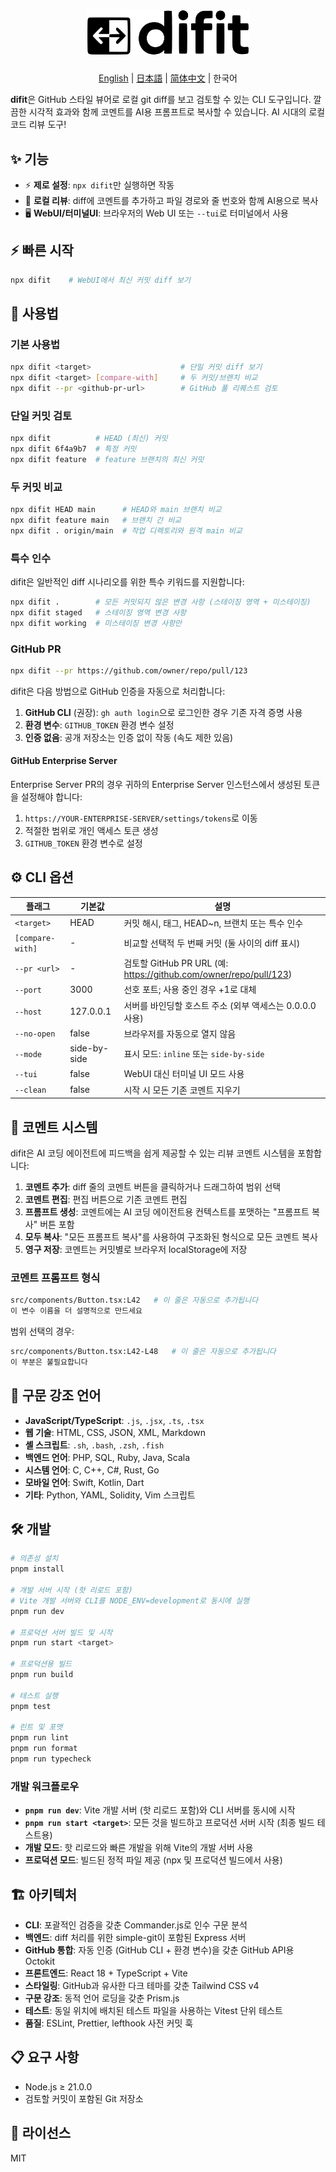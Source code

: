 <h1 align="center">
  <img src="public/logo.png" alt="difit" width="260">
</h1>

<p align="center">
  <a href="./README.md">English</a> | <a href="./README.ja.md">日本語</a> | <a href="./README.zh.md">简体中文</a> | 한국어
</p>

**difit**은 GitHub 스타일 뷰어로 로컬 git diff를 보고 검토할 수 있는 CLI 도구입니다. 깔끔한 시각적 효과와 함께 코멘트를 AI용 프롬프트로 복사할 수 있습니다. AI 시대의 로컬 코드 리뷰 도구!

## ✨ 기능

- ⚡ **제로 설정**: `npx difit`만 실행하면 작동
- 💬 **로컬 리뷰**: diff에 코멘트를 추가하고 파일 경로와 줄 번호와 함께 AI용으로 복사
- 🖥️ **WebUI/터미널UI**: 브라우저의 Web UI 또는 `--tui`로 터미널에서 사용

## ⚡ 빠른 시작

```bash
npx difit    # WebUI에서 최신 커밋 diff 보기
```

## 🚀 사용법

### 기본 사용법

```bash
npx difit <target>                    # 단일 커밋 diff 보기
npx difit <target> [compare-with]     # 두 커밋/브랜치 비교
npx difit --pr <github-pr-url>        # GitHub 풀 리퀘스트 검토
```

### 단일 커밋 검토

```bash
npx difit          # HEAD (최신) 커밋
npx difit 6f4a9b7  # 특정 커밋
npx difit feature  # feature 브랜치의 최신 커밋
```

### 두 커밋 비교

```bash
npx difit HEAD main      # HEAD와 main 브랜치 비교
npx difit feature main   # 브랜치 간 비교
npx difit . origin/main  # 작업 디렉토리와 원격 main 비교
```

### 특수 인수

difit은 일반적인 diff 시나리오를 위한 특수 키워드를 지원합니다:

```bash
npx difit .        # 모든 커밋되지 않은 변경 사항 (스테이징 영역 + 미스테이징)
npx difit staged   # 스테이징 영역 변경 사항
npx difit working  # 미스테이징 변경 사항만
```

### GitHub PR

```bash
npx difit --pr https://github.com/owner/repo/pull/123
```

difit은 다음 방법으로 GitHub 인증을 자동으로 처리합니다:

1. **GitHub CLI** (권장): `gh auth login`으로 로그인한 경우 기존 자격 증명 사용
2. **환경 변수**: `GITHUB_TOKEN` 환경 변수 설정
3. **인증 없음**: 공개 저장소는 인증 없이 작동 (속도 제한 있음)

#### GitHub Enterprise Server

Enterprise Server PR의 경우 귀하의 Enterprise Server 인스턴스에서 생성된 토큰을 설정해야 합니다:

1. `https://YOUR-ENTERPRISE-SERVER/settings/tokens`로 이동
2. 적절한 범위로 개인 액세스 토큰 생성
3. `GITHUB_TOKEN` 환경 변수로 설정

## ⚙️ CLI 옵션

| 플래그           | 기본값       | 설명                                                              |
| ---------------- | ------------ | ----------------------------------------------------------------- |
| `<target>`       | HEAD         | 커밋 해시, 태그, HEAD~n, 브랜치 또는 특수 인수                    |
| `[compare-with]` | -            | 비교할 선택적 두 번째 커밋 (둘 사이의 diff 표시)                  |
| `--pr <url>`     | -            | 검토할 GitHub PR URL (예: https://github.com/owner/repo/pull/123) |
| `--port`         | 3000         | 선호 포트; 사용 중인 경우 +1로 대체                               |
| `--host`         | 127.0.0.1    | 서버를 바인딩할 호스트 주소 (외부 액세스는 0.0.0.0 사용)          |
| `--no-open`      | false        | 브라우저를 자동으로 열지 않음                                     |
| `--mode`         | side-by-side | 표시 모드: `inline` 또는 `side-by-side`                           |
| `--tui`          | false        | WebUI 대신 터미널 UI 모드 사용                                    |
| `--clean`        | false        | 시작 시 모든 기존 코멘트 지우기                                   |

## 💬 코멘트 시스템

difit은 AI 코딩 에이전트에 피드백을 쉽게 제공할 수 있는 리뷰 코멘트 시스템을 포함합니다:

1. **코멘트 추가**: diff 줄의 코멘트 버튼을 클릭하거나 드래그하여 범위 선택
2. **코멘트 편집**: 편집 버튼으로 기존 코멘트 편집
3. **프롬프트 생성**: 코멘트에는 AI 코딩 에이전트용 컨텍스트를 포맷하는 "프롬프트 복사" 버튼 포함
4. **모두 복사**: "모든 프롬프트 복사"를 사용하여 구조화된 형식으로 모든 코멘트 복사
5. **영구 저장**: 코멘트는 커밋별로 브라우저 localStorage에 저장

### 코멘트 프롬프트 형식

```sh
src/components/Button.tsx:L42   # 이 줄은 자동으로 추가됩니다
이 변수 이름을 더 설명적으로 만드세요
```

범위 선택의 경우:

```sh
src/components/Button.tsx:L42-L48   # 이 줄은 자동으로 추가됩니다
이 부분은 불필요합니다
```

## 🎨 구문 강조 언어

- **JavaScript/TypeScript**: `.js`, `.jsx`, `.ts`, `.tsx`
- **웹 기술**: HTML, CSS, JSON, XML, Markdown
- **셸 스크립트**: `.sh`, `.bash`, `.zsh`, `.fish`
- **백엔드 언어**: PHP, SQL, Ruby, Java, Scala
- **시스템 언어**: C, C++, C#, Rust, Go
- **모바일 언어**: Swift, Kotlin, Dart
- **기타**: Python, YAML, Solidity, Vim 스크립트

## 🛠️ 개발

```bash
# 의존성 설치
pnpm install

# 개발 서버 시작 (핫 리로드 포함)
# Vite 개발 서버와 CLI를 NODE_ENV=development로 동시에 실행
pnpm run dev

# 프로덕션 서버 빌드 및 시작
pnpm run start <target>

# 프로덕션용 빌드
pnpm run build

# 테스트 실행
pnpm test

# 린트 및 포맷
pnpm run lint
pnpm run format
pnpm run typecheck
```

### 개발 워크플로우

- **`pnpm run dev`**: Vite 개발 서버 (핫 리로드 포함)와 CLI 서버를 동시에 시작
- **`pnpm run start <target>`**: 모든 것을 빌드하고 프로덕션 서버 시작 (최종 빌드 테스트용)
- **개발 모드**: 핫 리로드와 빠른 개발을 위해 Vite의 개발 서버 사용
- **프로덕션 모드**: 빌드된 정적 파일 제공 (npx 및 프로덕션 빌드에서 사용)

## 🏗️ 아키텍처

- **CLI**: 포괄적인 검증을 갖춘 Commander.js로 인수 구문 분석
- **백엔드**: diff 처리를 위한 simple-git이 포함된 Express 서버
- **GitHub 통합**: 자동 인증 (GitHub CLI + 환경 변수)을 갖춘 GitHub API용 Octokit
- **프론트엔드**: React 18 + TypeScript + Vite
- **스타일링**: GitHub과 유사한 다크 테마를 갖춘 Tailwind CSS v4
- **구문 강조**: 동적 언어 로딩을 갖춘 Prism.js
- **테스트**: 동일 위치에 배치된 테스트 파일을 사용하는 Vitest 단위 테스트
- **품질**: ESLint, Prettier, lefthook 사전 커밋 훅

## 📋 요구 사항

- Node.js ≥ 21.0.0
- 검토할 커밋이 포함된 Git 저장소

## 📄 라이선스

MIT
